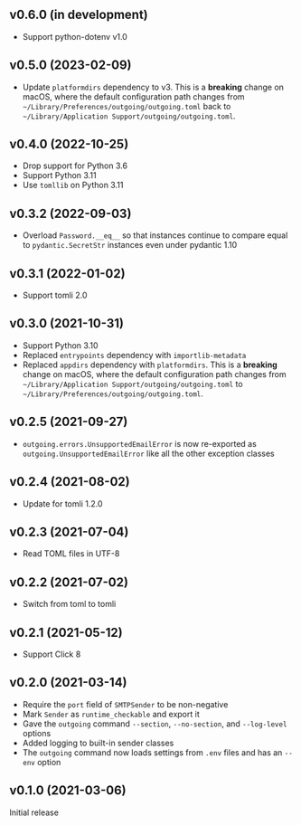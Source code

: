 v0.6.0 (in development)
-----------------------
- Support python-dotenv v1.0

v0.5.0 (2023-02-09)
-------------------
- Update `platformdirs` dependency to v3.  This is a **breaking** change on
  macOS, where the default configuration path changes from
  `~/Library/Preferences/outgoing/outgoing.toml` back to `~/Library/Application
  Support/outgoing/outgoing.toml`.

v0.4.0 (2022-10-25)
-------------------
- Drop support for Python 3.6
- Support Python 3.11
- Use `tomllib` on Python 3.11

v0.3.2 (2022-09-03)
-------------------
- Overload `Password.__eq__` so that instances continue to compare equal to
  `pydantic.SecretStr` instances even under pydantic 1.10

v0.3.1 (2022-01-02)
-------------------
- Support tomli 2.0

v0.3.0 (2021-10-31)
-------------------
- Support Python 3.10
- Replaced `entrypoints` dependency with `importlib-metadata`
- Replaced `appdirs` dependency with `platformdirs`.  This is a **breaking**
  change on macOS, where the default configuration path changes from
  `~/Library/Application Support/outgoing/outgoing.toml` to
  `~/Library/Preferences/outgoing/outgoing.toml`.

v0.2.5 (2021-09-27)
-------------------
- `outgoing.errors.UnsupportedEmailError` is now re-exported as
  `outgoing.UnsupportedEmailError` like all the other exception classes

v0.2.4 (2021-08-02)
-------------------
- Update for tomli 1.2.0

v0.2.3 (2021-07-04)
-------------------
- Read TOML files in UTF-8

v0.2.2 (2021-07-02)
-------------------
- Switch from toml to tomli

v0.2.1 (2021-05-12)
-------------------
- Support Click 8

v0.2.0 (2021-03-14)
-------------------
- Require the `port` field of `SMTPSender` to be non-negative
- Mark `Sender` as `runtime_checkable` and export it
- Gave the `outgoing` command `--section`, `--no-section`, and `--log-level`
  options
- Added logging to built-in sender classes
- The `outgoing` command now loads settings from `.env` files and has an
  `--env` option

v0.1.0 (2021-03-06)
-------------------
Initial release

